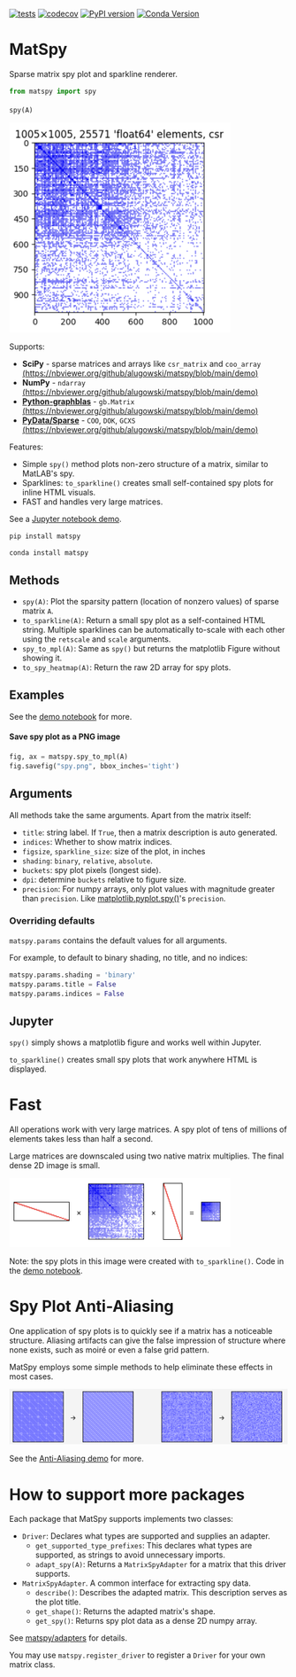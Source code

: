 [![tests](https://github.com/alugowski/matspy/actions/workflows/tests.yml/badge.svg)](https://github.com/alugowski/matspy/actions/workflows/tests.yml)
[![codecov](https://codecov.io/gh/alugowski/matspy/graph/badge.svg?token=m2xJcl5iAQ)](https://codecov.io/gh/alugowski/matspy)
[![PyPI version](https://badge.fury.io/py/matspy.svg)](https://pypi.org/project/matspy/)
[![Conda Version](https://img.shields.io/conda/vn/conda-forge/matspy.svg)](https://anaconda.org/conda-forge/matspy)

# MatSpy

Sparse matrix spy plot and sparkline renderer.

```python
from matspy import spy

spy(A)
```

<img src="https://raw.githubusercontent.com/alugowski/matspy/main/doc/images/spy.png" width="400" alt="Spy Plot"/>

Supports:
* **SciPy** - sparse matrices and arrays like `csr_matrix` and `coo_array` [(https://nbviewer.org/github/alugowski/matspy/blob/main/demo)](https://nbviewer.org/github/alugowski/matspy/blob/main/demo.ipynb)
* **NumPy** - `ndarray` [(https://nbviewer.org/github/alugowski/matspy/blob/main/demo)](https://nbviewer.org/github/alugowski/matspy/blob/main/demo-numpy.ipynb)
* **[Python-graphblas](https://github.com/python-graphblas/python-graphblas)** - `gb.Matrix` [(https://nbviewer.org/github/alugowski/matspy/blob/main/demo)](https://nbviewer.org/github/alugowski/matspy/blob/main/demo-python-graphblas.ipynb)
* **[PyData/Sparse](https://sparse.pydata.org/)** - `COO`, `DOK`, `GCXS`  [(https://nbviewer.org/github/alugowski/matspy/blob/main/demo)](https://nbviewer.org/github/alugowski/matspy/blob/main/demo-pydata-sparse.ipynb)

Features:
* Simple `spy()` method plots non-zero structure of a matrix, similar to MatLAB's spy.
* Sparklines: `to_sparkline()` creates small self-contained spy plots for inline HTML visuals.
* FAST and handles very large matrices.

See a [Jupyter notebook demo](https://nbviewer.org/github/alugowski/matspy/blob/main/demo.ipynb).

```shell
pip install matspy
```
```shell
conda install matspy
 ```

## Methods
* `spy(A)`: Plot the sparsity pattern (location of nonzero values) of sparse matrix `A`.
* `to_sparkline(A)`: Return a small spy plot as a self-contained HTML string. Multiple sparklines can be automatically to-scale with each other using the `retscale` and `scale` arguments.
* `spy_to_mpl(A)`: Same as `spy()` but returns the matplotlib Figure without showing it.
* `to_spy_heatmap(A)`: Return the raw 2D array for spy plots. 

## Examples

See the [demo notebook](https://nbviewer.org/github/alugowski/matspy/blob/main/demo.ipynb) for more.

#### Save spy plot as a PNG image

```python
fig, ax = matspy.spy_to_mpl(A)
fig.savefig("spy.png", bbox_inches='tight')
```

## Arguments

All methods take the same arguments. Apart from the matrix itself:

* `title`: string label. If `True`, then a matrix description is auto generated.
* `indices`: Whether to show matrix indices.
* `figsize`, `sparkline_size`: size of the plot, in inches
* `shading`: `binary`, `relative`, `absolute`.
* `buckets`: spy plot pixels (longest side).
* `dpi`: determine `buckets` relative to figure size.
* `precision`: For numpy arrays, only plot values with magnitude greater than `precision`. Like [matplotlib.pyplot.spy()](https://matplotlib.org/stable/api/_as_gen/matplotlib.pyplot.spy.html)'s `precision`.

### Overriding defaults
`matspy.params` contains the default values for all arguments.

For example, to default to binary shading, no title, and no indices:

```python
matspy.params.shading = 'binary'
matspy.params.title = False
matspy.params.indices = False
```

## Jupyter

`spy()` simply shows a matplotlib figure and works well within Jupyter.

`to_sparkline()` creates small spy plots that work anywhere HTML is displayed.

# Fast
All operations work with very large matrices.
A spy plot of tens of millions of elements takes less than half a second.

Large matrices are downscaled using two native matrix multiplies. The final dense 2D image is small.

<img src="https://raw.githubusercontent.com/alugowski/matspy/main/doc/images/triple_product.png" height="125" width="400" alt="triple product"/>

Note: the spy plots in this image were created with `to_sparkline()`. Code in the [demo notebook](https://nbviewer.org/github/alugowski/matspy/blob/main/demo.ipynb).

# Spy Plot Anti-Aliasing
One application of spy plots is to quickly see if a matrix has a noticeable structure.
Aliasing artifacts can give the false impression of structure where none exists,
such as moiré or even a false grid pattern.

MatSpy employs some simple methods to help eliminate these effects in most cases.

![sparkline AA](https://raw.githubusercontent.com/alugowski/matspy/main/doc/images/sparkline_aa.png)

See the [Anti-Aliasing demo](https://nbviewer.org/github/alugowski/matspy/blob/main/demo-anti-aliasing.ipynb) for more.

# How to support more packages

Each package that MatSpy supports implements two classes:

* `Driver`: Declares what types are supported and supplies an adapter.
  * `get_supported_type_prefixes`: This declares what types are supported, as strings to avoid unnecessary imports.
  * `adapt_spy(A)`: Returns a `MatrixSpyAdapter` for a matrix that this driver supports.
* `MatrixSpyAdapter`. A common interface for extracting spy data.
  * `describe()`: Describes the adapted matrix. This description serves as the plot title.
  * `get_shape()`: Returns the adapted matrix's shape.
  * `get_spy()`: Returns spy plot data as a dense 2D numpy array.

See [matspy/adapters](matspy/adapters) for details.

You may use `matspy.register_driver` to register a `Driver` for your own matrix class.